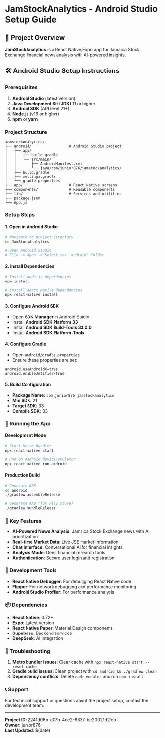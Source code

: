# JamStockAnalytics - Android Studio Setup Guide

## 📱 Project Overview
**JamStockAnalytics** is a React Native/Expo app for Jamaica Stock Exchange financial news analysis with AI-powered insights.

## 🛠️ Android Studio Setup Instructions

### Prerequisites
1. **Android Studio** (latest version)
2. **Java Development Kit (JDK)** 11 or higher
3. **Android SDK** (API level 21+)
4. **Node.js** (v16 or higher)
5. **npm** or **yarn**

### Project Structure
```
JamStockAnalytics/
├── android/                 # Android Studio project
│   ├── app/
│   │   ├── build.gradle
│   │   └── src/main/
│   │       ├── AndroidManifest.xml
│   │       └── java/com/junior876/jamstockanalytics/
│   ├── build.gradle
│   ├── settings.gradle
│   └── gradle.properties
├── app/                     # React Native screens
├── components/              # Reusable components
├── lib/                     # Services and utilities
├── package.json
└── App.js
```

### Setup Steps

#### 1. Open in Android Studio
```bash
# Navigate to project directory
cd JamStockAnalytics

# Open Android Studio
# File -> Open -> Select the 'android' folder
```

#### 2. Install Dependencies
```bash
# Install Node.js dependencies
npm install

# Install React Native dependencies
npx react-native install
```

#### 3. Configure Android SDK
- Open **SDK Manager** in Android Studio
- Install **Android SDK Platform 33**
- Install **Android SDK Build-Tools 33.0.0**
- Install **Android SDK Platform-Tools**

#### 4. Configure Gradle
- Open `android/gradle.properties`
- Ensure these properties are set:
```properties
android.useAndroidX=true
android.enableJetifier=true
```

#### 5. Build Configuration
- **Package Name**: `com.junior876.jamstockanalytics`
- **Min SDK**: 21
- **Target SDK**: 33
- **Compile SDK**: 33

### 🚀 Running the App

#### Development Mode
```bash
# Start Metro bundler
npx react-native start

# Run on Android device/emulator
npx react-native run-android
```

#### Production Build
```bash
# Generate APK
cd android
./gradlew assembleRelease

# Generate AAB (for Play Store)
./gradlew bundleRelease
```

### 📱 Key Features
- **AI-Powered News Analysis**: Jamaica Stock Exchange news with AI prioritization
- **Real-time Market Data**: Live JSE market information
- **Chat Interface**: Conversational AI for financial insights
- **Analysis Mode**: Deep financial research tools
- **Authentication**: Secure user login and registration

### 🔧 Development Tools
- **React Native Debugger**: For debugging React Native code
- **Flipper**: For network debugging and performance monitoring
- **Android Studio Profiler**: For performance analysis

### 📦 Dependencies
- **React Native**: 0.72+
- **Expo**: Latest version
- **React Native Paper**: Material Design components
- **Supabase**: Backend services
- **DeepSeek**: AI integration

### 🐛 Troubleshooting
1. **Metro bundler issues**: Clear cache with `npx react-native start --reset-cache`
2. **Gradle build issues**: Clean project with `cd android && ./gradlew clean`
3. **Dependency conflicts**: Delete `node_modules` and run `npm install`

### 📞 Support
For technical support or questions about the project setup, contact the development team.

---
**Project ID**: 2241d06b-c07b-4ce2-8337-bc20021d2feb  
**Owner**: junior876  
**Last Updated**: $(date)
